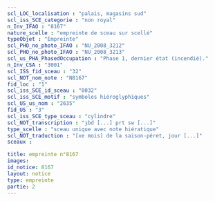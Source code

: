 ```yaml
---
scl_LOC_localisation : "palais, magasins sud"
scl_iss_SCE_categorie : "non royal"
n_Inv_IFAO : "8167"
nature_scelle : "empreinte de sceau sur scellé"
typeObjet : "Empreinte"
scl_PHO_no_photo_IFAO : "NU_2008_3212"
scl_PHO_no_photo_IFAO : "NU_2008_3213"
scl_us_PHA_PhasedOccupation : "Phase 1, dernier état (incendié)."
n_Inv_CSA : "3001"
scl_ISS_fid_sceau : "32"
scl_NOT_nom_note : "N8167"
fid_loc : "1"
scl_iss_SCE_id_sceau : "0032"
scl_iss_SCE_motif : "symboles hiéroglyphiques"
scl_US_us_nom : "2635"
fid_US : "3"
scl_iss_SCE_type_sceau : "cylindre"
scl_NOT_transcription : "ȝbd [...] prt sw [...]"
type_scelle : "sceau unique avec note hiératique"
scl_NOT_traduction : "[xe mois] de la saison-péret, jour [...]"
sceaux :

title: empreinte n°8167
images: 
id_notice: 8167
layout: notice
type: empreinte
partie: 2
---
```

